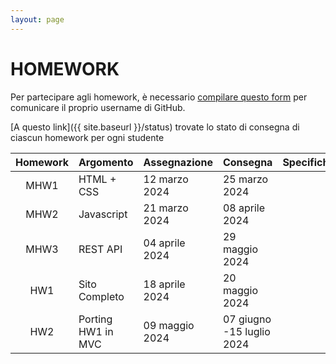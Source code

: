 ```yaml
---
layout: page
---
```


# HOMEWORK

Per partecipare agli homework, è necessario [compilare questo form](https://forms.gle/6f5gxAFQM4QEwwXk7) per comunicare il proprio username di GitHub.

[A questo link]({{ site.baseurl }}/status) trovate lo stato di consegna di ciascun homework per ogni studente

| Homework | Argomento          | Assegnazione    | Consegna       | Specifiche   | Codice |
| :-------:| ------------------ | --------------- | ---------------|--------------|--------|
| MHW1     | HTML + CSS         | 12 marzo  2024  | 25 marzo 2024  |  | |
| MHW2     | Javascript         | 21 marzo  2024  | 08 aprile 2024 |  | |  
| MHW3     | REST API           | 04 aprile 2024  | 29 maggio 2024 |  |
| HW1      | Sito Completo      | 18 aprile 2024  | 20 maggio 2024 |  |
| HW2      | Porting HW1 in MVC | 09 maggio 2024  | 07 giugno -15 luglio 2024 |  |
